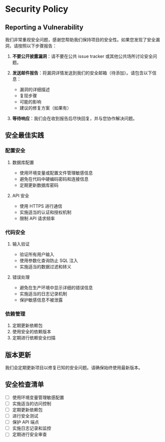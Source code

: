 # Security Policy

## Reporting a Vulnerability

我们非常重视安全问题，感谢您帮助我们保持项目的安全性。如果您发现了安全漏洞，请按照以下步骤报告：

1. **不要公开披露漏洞**：请不要在公共 issue tracker 或其他公共场所讨论安全问题。

2. **发送邮件报告**：将漏洞详情发送到我们的安全邮箱（待添加）。请包含以下信息：

   - 漏洞的详细描述
   - 复现步骤
   - 可能的影响
   - 建议的修复方案（如果有）

3. **等待响应**：我们会在收到报告后尽快回复，并与您协作解决问题。

## 安全最佳实践

### 配置安全

1. 数据库配置

   - 使用环境变量或配置文件管理敏感信息
   - 避免在代码中硬编码密码和连接信息
   - 定期更新数据库密码

2. API 安全
   - 使用 HTTPS 进行通信
   - 实施适当的认证和授权机制
   - 限制 API 请求频率

### 代码安全

1. 输入验证

   - 验证所有用户输入
   - 使用参数化查询防止 SQL 注入
   - 实施适当的数据过滤和转义

2. 错误处理
   - 避免在生产环境中显示详细的错误信息
   - 实施适当的日志记录机制
   - 保护敏感信息不被泄露

### 依赖管理

1. 定期更新依赖包
2. 使用安全的依赖版本
3. 定期进行依赖安全扫描

## 版本更新

我们会定期更新项目以修复已知的安全问题。请确保始终使用最新版本。

## 安全检查清单

- [ ] 使用环境变量管理敏感配置
- [ ] 实施适当的访问控制
- [ ] 定期更新依赖包
- [ ] 进行安全测试
- [ ] 保护 API 端点
- [ ] 实施日志记录和监控
- [ ] 定期进行安全审查
